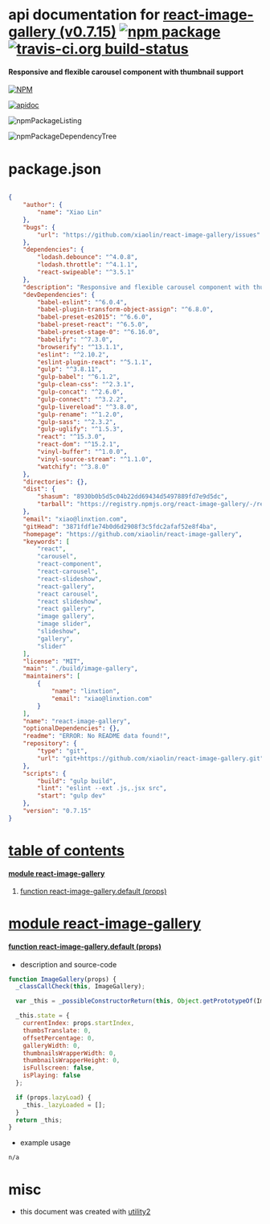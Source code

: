 # api documentation for  [react-image-gallery (v0.7.15)](https://github.com/xiaolin/react-image-gallery)  [![npm package](https://img.shields.io/npm/v/npmdoc-react-image-gallery.svg?style=flat-square)](https://www.npmjs.org/package/npmdoc-react-image-gallery) [![travis-ci.org build-status](https://api.travis-ci.org/npmdoc/node-npmdoc-react-image-gallery.svg)](https://travis-ci.org/npmdoc/node-npmdoc-react-image-gallery)
#### Responsive and flexible carousel component with thumbnail support

[![NPM](https://nodei.co/npm/react-image-gallery.png?downloads=true)](https://www.npmjs.com/package/react-image-gallery)

[![apidoc](https://npmdoc.github.io/node-npmdoc-react-image-gallery/build/screenCapture.buildNpmdoc.browser._2Fhome_2Ftravis_2Fbuild_2Fnpmdoc_2Fnode-npmdoc-react-image-gallery_2Ftmp_2Fbuild_2Fapidoc.html.png)](https://npmdoc.github.io/node-npmdoc-react-image-gallery/build/apidoc.html)

![npmPackageListing](https://npmdoc.github.io/node-npmdoc-react-image-gallery/build/screenCapture.npmPackageListing.svg)

![npmPackageDependencyTree](https://npmdoc.github.io/node-npmdoc-react-image-gallery/build/screenCapture.npmPackageDependencyTree.svg)



# package.json

```json

{
    "author": {
        "name": "Xiao Lin"
    },
    "bugs": {
        "url": "https://github.com/xiaolin/react-image-gallery/issues"
    },
    "dependencies": {
        "lodash.debounce": "^4.0.8",
        "lodash.throttle": "^4.1.1",
        "react-swipeable": "^3.5.1"
    },
    "description": "Responsive and flexible carousel component with thumbnail support",
    "devDependencies": {
        "babel-eslint": "^6.0.4",
        "babel-plugin-transform-object-assign": "^6.8.0",
        "babel-preset-es2015": "^6.6.0",
        "babel-preset-react": "^6.5.0",
        "babel-preset-stage-0": "^6.16.0",
        "babelify": "^7.3.0",
        "browserify": "^13.1.1",
        "eslint": "^2.10.2",
        "eslint-plugin-react": "^5.1.1",
        "gulp": "^3.8.11",
        "gulp-babel": "^6.1.2",
        "gulp-clean-css": "^2.3.1",
        "gulp-concat": "^2.6.0",
        "gulp-connect": "^3.2.2",
        "gulp-livereload": "^3.8.0",
        "gulp-rename": "^1.2.0",
        "gulp-sass": "^2.3.2",
        "gulp-uglify": "^1.5.3",
        "react": "^15.3.0",
        "react-dom": "^15.2.1",
        "vinyl-buffer": "^1.0.0",
        "vinyl-source-stream": "^1.1.0",
        "watchify": "^3.8.0"
    },
    "directories": {},
    "dist": {
        "shasum": "8930b0b5d5c04b22dd69434d5497889fd7e9d5dc",
        "tarball": "https://registry.npmjs.org/react-image-gallery/-/react-image-gallery-0.7.15.tgz"
    },
    "email": "xiao@linxtion.com",
    "gitHead": "3871fdf1e74b0d6d2908f3c5fdc2afaf52e8f4ba",
    "homepage": "https://github.com/xiaolin/react-image-gallery",
    "keywords": [
        "react",
        "carousel",
        "react-component",
        "react-carousel",
        "react-slideshow",
        "react-gallery",
        "react carousel",
        "react slideshow",
        "react gallery",
        "image gallery",
        "image slider",
        "slideshow",
        "gallery",
        "slider"
    ],
    "license": "MIT",
    "main": "./build/image-gallery",
    "maintainers": [
        {
            "name": "linxtion",
            "email": "xiao@linxtion.com"
        }
    ],
    "name": "react-image-gallery",
    "optionalDependencies": {},
    "readme": "ERROR: No README data found!",
    "repository": {
        "type": "git",
        "url": "git+https://github.com/xiaolin/react-image-gallery.git"
    },
    "scripts": {
        "build": "gulp build",
        "lint": "eslint --ext .js,.jsx src",
        "start": "gulp dev"
    },
    "version": "0.7.15"
}
```



# <a name="apidoc.tableOfContents"></a>[table of contents](#apidoc.tableOfContents)

#### [module react-image-gallery](#apidoc.module.react-image-gallery)
1.  [function <span class="apidocSignatureSpan">react-image-gallery.</span>default (props)](#apidoc.element.react-image-gallery.default)



# <a name="apidoc.module.react-image-gallery"></a>[module react-image-gallery](#apidoc.module.react-image-gallery)

#### <a name="apidoc.element.react-image-gallery.default"></a>[function <span class="apidocSignatureSpan">react-image-gallery.</span>default (props)](#apidoc.element.react-image-gallery.default)
- description and source-code
```javascript
function ImageGallery(props) {
  _classCallCheck(this, ImageGallery);

  var _this = _possibleConstructorReturn(this, Object.getPrototypeOf(ImageGallery).call(this, props));

  _this.state = {
    currentIndex: props.startIndex,
    thumbsTranslate: 0,
    offsetPercentage: 0,
    galleryWidth: 0,
    thumbnailsWrapperWidth: 0,
    thumbnailsWrapperHeight: 0,
    isFullscreen: false,
    isPlaying: false
  };

  if (props.lazyLoad) {
    _this._lazyLoaded = [];
  }
  return _this;
}
```
- example usage
```shell
n/a
```



# misc
- this document was created with [utility2](https://github.com/kaizhu256/node-utility2)
